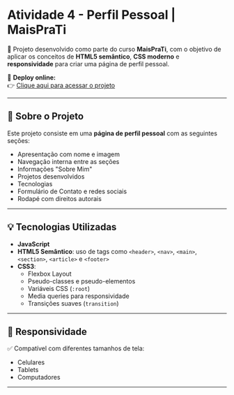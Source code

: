 # Atividade 4 - Perfil Pessoal | MaisPraTi

🚀 Projeto desenvolvido como parte do curso **MaisPraTi**, com o objetivo de aplicar os conceitos de **HTML5 semântico**, **CSS moderno** e **responsividade** para criar uma página de perfil pessoal.

🔗 **Deploy online:**  
👉 [Clique aqui para acessar o projeto](https://viniseverodev.github.io/atividade-4-maisprati/)

---

## 📄 Sobre o Projeto

Este projeto consiste em uma **página de perfil pessoal** com as seguintes seções:

- Apresentação com nome e imagem
- Navegação interna entre as seções
- Informações "Sobre Mim"
- Projetos desenvolvidos
- Tecnologias
- Formulário de Contato e redes sociais
- Rodapé com direitos autorais 

---

## 💡 Tecnologias Utilizadas

- **JavaScript**
- **HTML5 Semântico**: uso de tags como `<header>`, `<nav>`, `<main>`, `<section>`, `<article>` e `<footer>`
- **CSS3**:
  - Flexbox Layout
  - Pseudo-classes e pseudo-elementos
  - Variáveis CSS (`:root`)
  - Media queries para responsividade
  - Transições suaves (`transition`)

---

## 📱 Responsividade

✅ Compatível com diferentes tamanhos de tela:
- Celulares
- Tablets
- Computadores

---